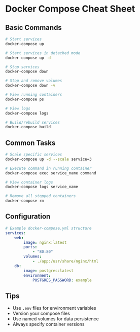 # Docker Compose Cheat Sheet

## Basic Commands
```bash
# Start services
docker-compose up

# Start services in detached mode
docker-compose up -d

# Stop services
docker-compose down

# Stop and remove volumes
docker-compose down -v

# View running containers
docker-compose ps

# View logs
docker-compose logs

# Build/rebuild services
docker-compose build
```

## Common Tasks
```bash
# Scale specific services
docker-compose up -d --scale service=3

# Execute command in running container
docker-compose exec service_name command

# View container logs
docker-compose logs service_name

# Remove all stopped containers
docker-compose rm
```

## Configuration
```yaml
# Example docker-compose.yml structure
services:
    web:
        image: nginx:latest
        ports:
            - "80:80"
        volumes:
            - ./app:/usr/share/nginx/html
    db:
        image: postgres:latest
        environment:
            POSTGRES_PASSWORD: example
```

## Tips
- Use `.env` files for environment variables
- Version your compose files
- Use named volumes for data persistence
- Always specify container versions